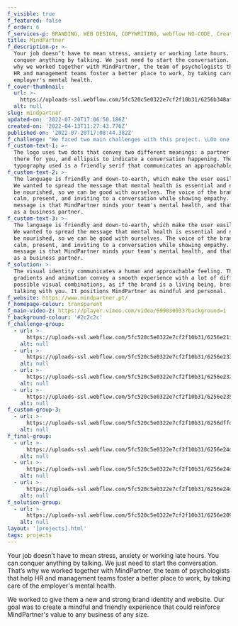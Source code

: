 ```yaml
---
f_visible: true
f_featured: false
f_order: 6
f_services-p: BRANDING, WEB DESIGN, COPYWRITING, webflow NO-CODE, Creative Coding
title: MindPartner
f_description-p: >-
  Your job doesn’t have to mean stress, anxiety or working late hours. You can
  conquer anything by talking. We just need to start the conversation. That’s
  why we worked together with MindPartner, the team of psychologists that help
  HR and management teams foster a better place to work, by taking care of the
  employer's mental health. 
f_cover-thumbnail:
  url: >-
    https://uploads-ssl.webflow.com/5fc520c5e0322e7cf2f10b31/6256b348aff34959e87fa79a_thumb.svg
  alt: null
slug: mindpartner
updated-on: '2022-07-20T17:06:50.186Z'
created-on: '2022-04-13T11:27:43.776Z'
published-on: '2022-07-20T17:08:44.382Z'
f_challenge: "We faced two main challenges with this project. \LOn one hand, MindPartner was a new company and wasn’t yet established on the market, so we needed to build a strong identity in a way that could position them as experts that companies can trust. On the other hand, mental health itself is still a big taboo, and many companies in Portugal still don't acknowledge the impact it can have on a worker's happiness, productivity and talent."
f_custom-text-1: >-
  The logo uses two dots that convey two different meanings: a partner always
  there for you, and ellipsis to indicate a conversation happening. The
  typography used is a friendly serif that communicates an approachable feeling.
f_custom-text-2: >-
  The language is friendly and down-to-earth, which make the user easily relate.
  We wanted to spread the message that mental health is essential and needs to
  be nourished, so we can be good with ourselves. The voice of the brand is
  calm, present, and inviting to a conversation while showing empathy. The key
  message is that MindPartner minds your team's mental health, and that trusted
  as a business partner.
f_custom-text-3: >-
  The language is friendly and down-to-earth, which make the user easily relate.
  We wanted to spread the message that mental health is essential and needs to
  be nourished, so we can be good with ourselves. The voice of the brand is
  calm, present, and inviting to a conversation while showing empathy. The key
  message is that MindPartner minds your team's mental health, and that trusted
  as a business partner.
f_solution: >-
  The visual identity communicates a human and approachable feeling. The use of
  gradients and animation convey a smooth experience with a lot of different
  possible visual combinations, as if the brand is a living being, breathing and
  talking with you. It positions MindPartner as mindful and personal.
f_website: https://www.mindpartner.pt/
f_homepage-colour: transparent
f_main-video-2: https://player.vimeo.com/video/699030933?background=1
f_background-colour: '#2c2c2c'
f_challenge-group:
  - url: >-
      https://uploads-ssl.webflow.com/5fc520c5e0322e7cf2f10b31/6256e21fe472f9bb686a72fd_group3%402x.png
    alt: null
  - url: >-
      https://uploads-ssl.webflow.com/5fc520c5e0322e7cf2f10b31/6256e233a48eea6308579dc8_group4-1%402x.png
    alt: null
  - url: >-
      https://uploads-ssl.webflow.com/5fc520c5e0322e7cf2f10b31/6256e23293fe9523e07fd24f_group4-2%402x.png
    alt: null
  - url: >-
      https://uploads-ssl.webflow.com/5fc520c5e0322e7cf2f10b31/6256e235b38d8d0855fd38e9_group4-3%402x.png
    alt: null
f_custom-group-3:
  - url: >-
      https://uploads-ssl.webflow.com/5fc520c5e0322e7cf2f10b31/6256dffd156335812d98bd95_bottom.svg
    alt: null
f_final-group:
  - url: >-
      https://uploads-ssl.webflow.com/5fc520c5e0322e7cf2f10b31/6256e24db872d3595950c255_group5-1%402x.png
    alt: null
  - url: >-
      https://uploads-ssl.webflow.com/5fc520c5e0322e7cf2f10b31/6256e24d04f2b1d36aefeed8_group5-2%402x.png
    alt: null
  - url: >-
      https://uploads-ssl.webflow.com/5fc520c5e0322e7cf2f10b31/6256e24d829eedd7cf7dbe3a_group5-3%402x.png
    alt: null
f_solution-group:
  - url: >-
      https://uploads-ssl.webflow.com/5fc520c5e0322e7cf2f10b31/6256e209156335134b98cb4f_Group2%402x.png
    alt: null
layout: '[projects].html'
tags: projects
---
```


Your job doesn’t have to mean stress, anxiety or working late hours. You can conquer anything by talking. We just need to start the conversation. That’s why we worked together with MindPartner, the team of psychologists that help HR and management teams foster a better place to work, by taking care of the employer's mental health.

We worked to give them a new and strong brand identity and website. Our goal was to create a mindful and friendly experience that could reinforce MindPartner's value to any business of any size.
